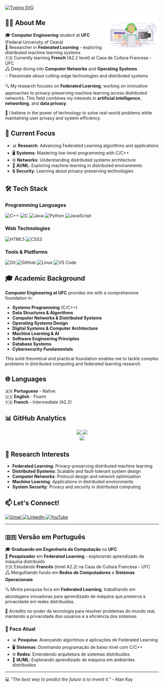 [![Typing SVG](https://readme-typing-svg.herokuapp.com/?color=00599C&size=35&center=true&vCenter=true&width=1000&lines=cout+<<+"Hello+World!"+<<+endl;+👋;Welcome+to+my+GitHub!+💻🚀;Computer+Engineering+Student+at+UFC+📚)](https://git.io/typing-svg)

<img width="35%" align="right" alt="coding" src="https://raw.githubusercontent.com/devSouvik/devSouvik/master/gif3.gif"/>

## 👨‍💻 About Me

🎓 **Computer Engineering** student at **UFC** (Federal University of Ceará)  
🔬 Researcher in **Federated Learning** - exploring distributed machine learning systems  
🇫🇷 Currently learning **French** (A2.2 level) at Casa de Cultura Francesa - UFC  
🖧 Deep diving into **Computer Networks** and **Operating Systems**  
💡 Passionate about cutting-edge technologies and distributed systems  

🔍 My research focuses on **Federated Learning**, working on innovative approaches to privacy-preserving machine learning across distributed networks. This field combines my interests in **artificial intelligence**, **networking**, and **data privacy**.

🌟 I believe in the power of technology to solve real-world problems while maintaining user privacy and system efficiency.

## 🎯 Current Focus

- 📊 **Research**: Advancing Federated Learning algorithms and applications
- 🖥️ **Systems**: Mastering low-level programming with C/C++
- 🌐 **Networks**: Understanding distributed systems architecture
- 🤖 **AI/ML**: Exploring machine learning in distributed environments
- 🔒 **Security**: Learning about privacy-preserving technologies

## 🛠️ Tech Stack

### Programming Languages
![C++](https://img.shields.io/badge/C%2B%2B-00599C?style=for-the-badge&logo=c%2B%2B&logoColor=white)
![C](https://img.shields.io/badge/C-00599C?style=for-the-badge&logo=c&logoColor=white)
![Java](https://img.shields.io/badge/Java-ED8B00?style=for-the-badge&logo=openjdk&logoColor=white)
![Python](https://img.shields.io/badge/Python-3776AB?style=for-the-badge&logo=python&logoColor=white)
![JavaScript](https://img.shields.io/badge/JavaScript-F7DF1E?style=for-the-badge&logo=javascript&logoColor=black)

### Web Technologies
![HTML5](https://img.shields.io/badge/HTML5-E34F26?style=for-the-badge&logo=html5&logoColor=white)
![CSS3](https://img.shields.io/badge/CSS3-1572B6?style=for-the-badge&logo=css3&logoColor=white)

### Tools & Platforms
![Git](https://img.shields.io/badge/GIT-E44C30?style=for-the-badge&logo=git&logoColor=white)
![GitHub](https://img.shields.io/badge/-GitHub-181717?style=for-the-badge&logo=github)
![Linux](https://img.shields.io/badge/Linux-FCC624?style=for-the-badge&logo=linux&logoColor=black)
![VS Code](https://img.shields.io/badge/VS_Code-0078D4?style=for-the-badge&logo=visual%20studio%20code&logoColor=white)

## 🎓 Academic Background

**Computer Engineering at UFC** provides me with a comprehensive foundation in:

- **Systems Programming** (C/C++)
- **Data Structures & Algorithms**
- **Computer Networks & Distributed Systems**
- **Operating Systems Design**
- **Digital Systems & Computer Architecture**
- **Machine Learning & AI**
- **Software Engineering Principles**
- **Database Systems**
- **Cybersecurity Fundamentals**

This solid theoretical and practical foundation enables me to tackle complex problems in distributed computing and federated learning research.

## 🌐 Languages

🇧🇷 **Portuguese** - Native  
🇺🇸 **English** - Fluent  
🇫🇷 **French** - Intermediate (A2.2)

## 📊 GitHub Analytics

<div align="center">
  <img height="180em" src="https://github-readme-stats.vercel.app/api?username=Thevizin&show_icons=true&theme=monokai&include_all_commits=true&count_private=true"/>
  <img height="180em" src="https://github-readme-stats.vercel.app/api/top-langs/?username=Thevizin&layout=compact&langs_count=8&theme=monokai"/>
</div>

<div align="center">
  <img src="http://github-profile-summary-cards.vercel.app/api/cards/profile-details?username=Thevizin&theme=monokai" />
</div>

## 🔬 Research Interests

- **Federated Learning**: Privacy-preserving distributed machine learning
- **Distributed Systems**: Scalable and fault-tolerant system design
- **Computer Networks**: Protocol design and network optimization
- **Machine Learning**: Applications in distributed environments
- **System Security**: Privacy and security in distributed computing

## 📫 Let's Connect!

<p align="left">
  <a href="mailto:vinicius.filgueiras@example.com" title="Gmail">
    <img src="https://img.shields.io/badge/-Gmail-FF0000?style=for-the-badge&labelColor=FF0000&logo=gmail&logoColor=white" alt="Gmail"/>
  </a>
  <a href="https://www.linkedin.com/in/vinícius-filgueiras-9aba8324b/" title="LinkedIn">
    <img src="https://img.shields.io/badge/-LinkedIn-0077B5?style=for-the-badge&logo=linkedin&logoColor=white" alt="LinkedIn"/>
  </a>
  <a href="https://www.youtube.com/@Filgueiras-" title="YouTube">
    <img src="https://img.shields.io/badge/YouTube-FF0000?style=for-the-badge&logo=youtube&logoColor=white" alt="YouTube"/>
  </a>
</p>

---

## 🇧🇷 Versão em Português

🎓 **Graduando em Engenharia da Computação** na **UFC**  
🔬 **Pesquisador** em **Federated Learning** - explorando aprendizado de máquina distribuído  
🇫🇷 Estudando **Francês** (nível A2.2) na Casa de Cultura Francesa - UFC  
🖧 Mergulhando fundo em **Redes de Computadores** e **Sistemas Operacionais**  

🔍 Minha pesquisa foca em **Federated Learning**, trabalhando em abordagens inovadoras para aprendizado de máquina que preserva a privacidade em redes distribuídas.

🌟 Acredito no poder da tecnologia para resolver problemas do mundo real, mantendo a privacidade dos usuários e a eficiência dos sistemas.

### 🎯 Foco Atual

- 📊 **Pesquisa**: Avançando algoritmos e aplicações de Federated Learning
- 🖥️ **Sistemas**: Dominando programação de baixo nível com C/C++
- 🌐 **Redes**: Entendendo arquitetura de sistemas distribuídos
- 🤖 **IA/ML**: Explorando aprendizado de máquina em ambientes distribuídos

---

💻 *"The best way to predict the future is to invent it."* - Alan Kay
